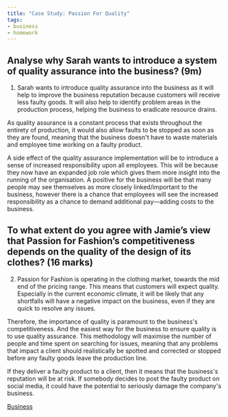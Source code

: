 ```yaml
---
title: "Case Study: Passion For Quality"
tags:
- business
- homework
---
```


## Analyse why Sarah wants to introduce a system of quality assurance into the business? (9m)

1) Sarah wants to introduce quality assurance into the business as it will help to improve the business reputation because customers will receive less faulty goods. It will also help to identify problem areas in the production process, helping the business to eradicate resource drains. 

As quality assurance is a constant process that exists throughout the entirety of production, it would also allow faults to be stopped as soon as they are found, meaning that the business doesn't have to waste materials and employee time working on a faulty product. 

A side effect of the quality assurance implementation will be to introduce a sense of increased responsibility upon all employees. This will be because they now have an expanded job role which gives them more insight into the running of the organisation. A positive for the business will  be that many people may see themselves as more closely linked/important to the business, however there  is a chance that employees will see the increased responsibility as a chance to demand additional pay—adding costs to the business.

## To what extent do you agree with Jamie’s view that Passion for Fashion’s competitiveness depends on the quality of the design of its clothes?  (16 marks)

2) Passion for Fashion is operating in the clothing market, towards the mid end of the pricing range. This means that customers will expect quality. Especially in the current economic climate, it will be likely that any shortfalls will have a negative impact on the business, even if they are quick to resolve any issues.

Therefore, the importance of quality is paramount to the business's competitiveness. And the easiest way for the business to ensure quality is to use quality assurance. This methodology will maximise the number of people and time spent on searching for issues, meaning that any problems that impact a client should realistically be spotted and corrected or stopped before any faulty goods leave the production line.

If they deliver a faulty product to a client, then it means that the business's reputation will be at risk. If somebody decides to post the faulty product on social media, it could have the potential to seriously damage the company's business.




[Business](/Business)